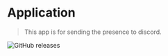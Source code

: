 # Application

> This app is for sending the presence to discord.

![GitHub releases](https://img.shields.io/github/downloads/Presence-Man/Application/total?color=violet&label=Downloads&style=flat-square)

 